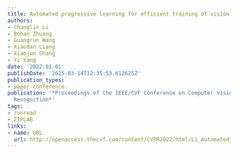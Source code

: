 ```yaml
---
title: Automated progressive learning for efficient training of vision transformers
authors:
- Changlin Li
- Bohan Zhuang
- Guangrun Wang
- Xiaodan Liang
- Xiaojun Chang
- Yi Yang
date: '2022-01-01'
publishDate: '2025-03-14T12:35:53.612625Z'
publication_types:
- paper-conference
publication: '*Proceedings of the IEEE/CVF Conference on Computer Vision and Pattern
  Recognition*'
tags:
- /unread
- ZIPLAB
links:
- name: URL
  url: http://openaccess.thecvf.com/content/CVPR2022/html/Li_Automated_Progressive_Learning_for_Efficient_Training_of_Vision_Transformers_CVPR_2022_paper.html
---
```

